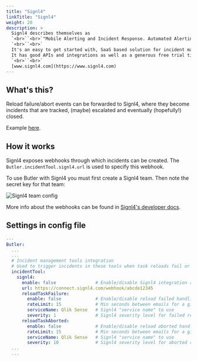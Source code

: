 ```yaml
---
title: "Signl4"
linkTitle: "Signl4"
weight: 20
description: >
  Signl4 describes themselves as 
  `<br>``<br>`"Mobile Alerting and Incident Response. Automated Alerting. Anywhere Response"
  `<br>``<br>`
  It's an easy to get started with, SaaS based solution for incident management.`<br>`
  It has good APIs and integrations as well as a generous free trial tier, which makes it great for Qlik Sense admins who wants to try a proper incident management tool.
  `<br>``<br>`
  [www.signl4.com](https://www.signl4.com)
---
```


## What's this?

Reload failure/abort events can be forwarded to Signl4, where they become incidents that are tracked, (maybe) escalated and eventually (hopefully!) closed.

Example [here](/docs/examples/signl4/).

## How it works

Signl4 exposes webhooks through which incidents can be created. The `Butler.incidentTool.signl4.url` is used to specify this webhook.

To use Butler with Signl4 you must first create a Signl4 team. Then note the secret key for that team:

![Signl4 team config ](/img/signl4-team-config-1.png "Signl4 team config")

More info about the webhooks can be found in [Signl4's developer docs](https://connect.signl4.com/webhook/docs/index.html).

## Settings in config file

```yaml
---
Butler:
  ...
  ...
  # Incident management tools integration
  # Used to trigger incidents in these tools when task reloads fail or are aborted
  incidentTool:
    signl4:
      enable: false               # Enable/disable Signl4 integration as a whole
      url: https://connect.signl4.com/webhook/abcde12345
      reloadTaskFailure:
        enable: false             # Enable/disable reload failed handling in Signl4
        rateLimit: 15             # Min seconds between emails for a given taskID. Defaults to 5 minutes
        serviceName: Qlik Sense   # Signl4 "service name" to use
        severity: 1               # Signl4 severity level for failed reloads
      reloadTaskAborted:
        enable: false             # Enable/disable reload aborted handling in Signl4
        rateLimit: 15             # Min seconds between emails for a given taskID. Defaults to 5 minutes
        serviceName: Qlik Sense   # Signl4 "service name" to use
        severity: 10              # Signl4 severity level for aborted reloads
  ...
  ...
```
